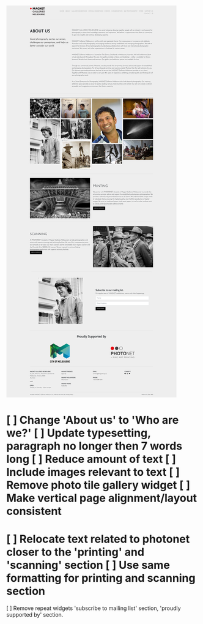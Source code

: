 ![](2021-11-27-12-30-36.png)

[ ] Change 'About us' to 'Who are we?'
[ ] Update typesetting, paragraph no longer then 7 words long
[ ] Reduce amount of text
[ ] Include images relevant to text
[ ] Remove photo tile gallery widget
[ ] Make vertical page alignment/layout consistent
===
[ ] Relocate text related to photonet closer to the 'printing' and 'scanning' section
[ ] Use same formatting for printing and scanning section
===
[ ] Remove repeat widgets 'subscribe to mailing list' section, 'proudly supported by' section.